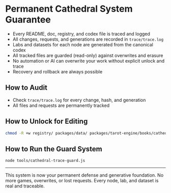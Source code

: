 # Permanent Cathedral System Guarantee

- Every README, doc, registry, and codex file is traced and logged
- All changes, requests, and generations are recorded in `trace/trace.log`
- Labs and datasets for each node are generated from the canonical codex
- All tracked files are guarded (read-only) against overwrites and erasure
- No automation or AI can overwrite your work without explicit unlock and trace
- Recovery and rollback are always possible

## How to Audit
- Check `trace/trace.log` for every change, hash, and generation
- All files and requests are permanently tracked

## How to Unlock for Editing
```sh
chmod -R +w registry/ packages/data/ packages/tarot-engine/books/cathedral/data/
```

## How to Run the Guard System
```sh
node tools/cathedral-trace-guard.js
```

---

This system is now your permanent defense and generative foundation. No more games, overwrites, or lost requests. Every node, lab, and dataset is real and traceable.